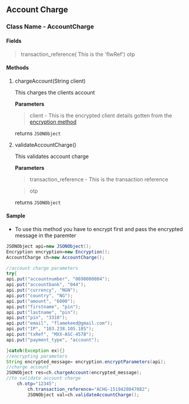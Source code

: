 ## Account Charge

### Class Name - AccountCharge

#### Fields
>transaction_reference( This is the 'flwRef')
>otp
#### Methods
1. chargeAccount(String client)

    This charges the clients account

    **Parameters**
    
    >client - This is the encrypted client details gotten from the [encryption method](ENCRYPTION.md)

    returns `JSONObject`

2. validateAccountCharge()
    
    This validates account charge
    
    **Parameters**
    
    >transaction_reference - This is the transaction reference
    
    >otp
    
    returns `JSONObject`
    
    
 
 
#### Sample

- To use this method you have to encrypt first and pass the encrypted message in the paremter

```java
JSONObject api=new JSONObject();
Encryption encryption=new Encryption();
AccountCharge ch=new AccountCharge();

//account charge parameters
try{
api.put("accountnumber", "0690000004");
api.put("accountbank", "044");
api.put("currency", "NGN");
api.put("country", "NG");
api.put("amount", "6000");
api.put("firstname", "pin");
api.put("lastname", "pin");
api.put("pin", "3310");
api.put("email", "flamekeed@gmail.com");
api.put("IP", "103.238.105.185");
api.put("txRef", "MXX-ASC-4578");
api.put("payment_type", "account");

}catch(Exception ex){}
//encrypting parameters
String encrypted_message= encryption.encryptParameters(api);
//charge account
JSONObject res=ch.chargeAccount(encrypted_message);
//to validate account charge
  	ch.otp="12345";
        ch.transaction_reference="ACHG-1519428047882";
        JSONObject val=ch.validateAccountCharge();
```

